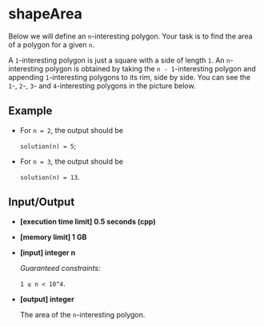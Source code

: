 # shapeArea

Below we will define an `n`-interesting polygon. Your task is to find the area of a polygon for a given `n`.

A `1`-interesting polygon is just a square with a side of length `1`. An `n`-interesting polygon is obtained by taking the `n - 1`-interesting polygon and appending `1`-interesting polygons to its rim, side by side. You can see the `1`-, `2`-, `3`- and `4`-interesting polygons in the picture below.

## Example

- For `n = 2`, the output should be

    `solution(n) = 5`;

- For `n = 3`, the output should be

    `solution(n) = 13`.

## Input/Output

- **[execution time limit] 0.5 seconds (cpp)**
- **[memory limit] 1 GB**
- **[input] integer n**

    *Guaranteed constraints:*

    `1 ≤ n < 10^4`.

- **[output] integer**

    The area of the `n`-interesting polygon.
